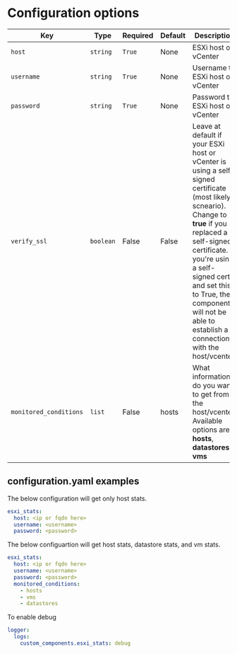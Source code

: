 # Configuration options

| Key                    | Type      | Required | Default | Description                                                                                                                                                                                                                                                                                                     |
| ---------------------- | --------- | -------- | ------- | --------------------------------------------------------------------------------------------------------------------------------------------------------------------------------------------------------------------------------------------------------------------------------------------------------------- |
| `host`                 | `string`  | `True`   | None    | ESXi host or vCenter                                                                                                                                                                                                                                                                                            |
| `username`             | `string`  | `True`   | None    | Username to ESXi host or vCenter                                                                                                                                                                                                                                                                                |
| `password`             | `string`  | `True`   | None    | Password to ESXi host or vCenter                                                                                                                                                                                                                                                                                |
| `verify_ssl`           | `boolean` | False    | False   | Leave at default if your ESXi host or vCenter is using a self-signed certificate (most likely scneario). Change to **true** if you replaced a self-signed certificate. If you're using a self-signed cert and set this to True, the component will not be able to establish a connection with the host/vcenter. |
| `monitored_conditions` | `list`    | False    | hosts   | What information do you want to get from the host/vcenter. Available options are **hosts**, **datastores**, **vms**                                                                                                                                                                                             |

## configuration.yaml examples

The below configuration will get only host stats.

```yaml
esxi_stats:
  host: <ip or fqdn here>
  username: <username>
  password: <password>
```

The below configuartion will get host stats, datastore stats, and vm stats.

```yaml
esxi_stats:
  host: <ip or fqdn here>
  username: <username>
  password: <password>
  monitored_conditions:
    - hosts
    - vms
    - datastores
```

To enable debug

```yaml
logger:
  logs:
    custom_components.esxi_stats: debug
```

